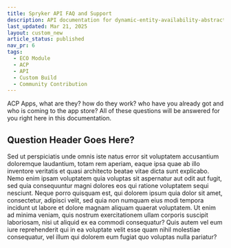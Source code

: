 ```yaml
---
title: Spryker API FAQ and Support
description: API documentation for dynamic-entity-availability-abstracts.
last_updated: Mar 21, 2025
layout: custom_new
article_status: published
nav_pr: 6
tags: 
  - ECO Module
  - ACP
  - API
  - Custom Build
  - Community Contribution
---
```


<div class="subheader">ACP Apps, what are they? how do they work? who have you already got and who is coming to the app store? All of these questions will be answered for you right here in this documentation.</div>

## Question Header Goes Here?

Sed ut perspiciatis unde omnis iste natus error sit voluptatem accusantium doloremque laudantium, totam rem aperiam, eaque ipsa quae ab illo inventore veritatis et quasi architecto beatae vitae dicta sunt explicabo. Nemo enim ipsam voluptatem quia voluptas sit aspernatur aut odit aut fugit, sed quia consequuntur magni dolores eos qui ratione voluptatem sequi nesciunt. Neque porro quisquam est, qui dolorem ipsum quia dolor sit amet, consectetur, adipisci velit, sed quia non numquam eius modi tempora incidunt ut labore et dolore magnam aliquam quaerat voluptatem. Ut enim ad minima veniam, quis nostrum exercitationem ullam corporis suscipit laboriosam, nisi ut aliquid ex ea commodi consequatur? Quis autem vel eum iure reprehenderit qui in ea voluptate velit esse quam nihil molestiae consequatur, vel illum qui dolorem eum fugiat quo voluptas nulla pariatur?
